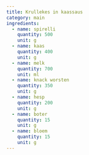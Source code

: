 ```yaml
---
title: Krullekes in kaassaus
category: main
ingredients:
  - name: spirelli
    quantity: 500
    unit: g
  - name: kaas
    quantity: 400
    unit: g
  - name: melk
    quantity: 700
    unit: ml
  - name: knack worsten
    quantity: 350
    unit: g
  - name: hesp
    quantity: 200
    unit: g
  - name: boter
    quantity: 15
    unit: g
  - name: bloem
    quantity: 15
    unit: g
---
```


<Recipe />
